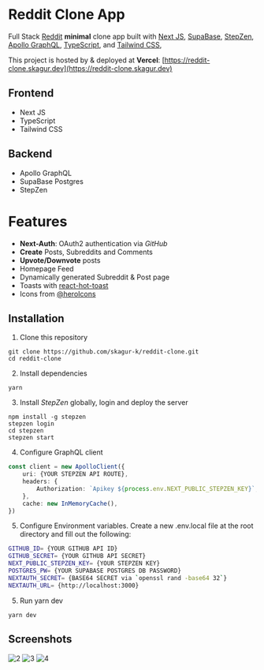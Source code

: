 # Reddit Clone App

Full Stack [Reddit](https://www.reddit.com/) **minimal** clone app built with [Next JS](https://nextjs.org/), [SupaBase](https://supabase.com/), [StepZen](https://stepzen.com/), [Apollo GraphQL](hhttps://www.apollographql.com/), [TypeScript](https://www.typescriptlang.org/), and [Tailwind CSS](https://tailwindcss.com/),

This project is hosted by & deployed at **Vercel**: [https://reddit-clone.skagur.dev](https://reddit-clone.skagur.dev)

## Frontend

-   Next JS
-   TypeScript
-   Tailwind CSS

## Backend

-   Apollo GraphQL
-   SupaBase Postgres
-   StepZen

# Features

-   **Next-Auth**: OAuth2 authentication via _GitHub_
-   **Create** Posts, Subreddits and Comments
-   **Upvote/Downvote** posts
-   Homepage Feed
-   Dynamically generated Subreddit & Post page
-   Toasts with [react-hot-toast](https://react-hot-toast.com/)
-   Icons from [@heroIcons](https://heroicons.com/)

## Installation

1. Clone this repository

```
git clone https://github.com/skagur-k/reddit-clone.git
cd reddit-clone
```

2. Install dependencies

```
yarn
```

3. Install _StepZen_ globally, login and deploy the server

```
npm install -g stepzen
stepzen login
cd stepzen
stepzen start
```

4. Configure GraphQL client

```ts
const client = new ApolloClient({
    uri: {YOUR STEPZEN API ROUTE},
    headers: {
        Authorization: `Apikey ${process.env.NEXT_PUBLIC_STEPZEN_KEY}`,
    },
    cache: new InMemoryCache(),
})

```

5. Configure Environment variables. Create a new .env.local file at the root directory and fill out the following:

```bash
GITHUB_ID= {YOUR GITHUB API ID}
GITHUB_SECRET= {YOUR GITHUB API SECRET}
NEXT_PUBLIC_STEPZEN_KEY= {YOUR STEPZEN KEY}
POSTGRES_PW= {YOUR SUPABASE POSTGRES DB PASSWORD}
NEXTAUTH_SECRET= {BASE64 SECRET via `openssl rand -base64 32`}
NEXTAUTH_URL= {http://localhost:3000}
```

5. Run yarn dev

```
yarn dev
```

## Screenshots

![2](https://user-images.githubusercontent.com/8953479/170269496-01e5ad2d-75a3-4160-a166-325312a93bd3.png)
![3](https://user-images.githubusercontent.com/8953479/170269508-308d9b0e-1653-4bfc-9ab0-da77d4e42662.png)
![4](https://user-images.githubusercontent.com/8953479/170269513-0dcfd594-a66b-4f72-b4f7-8ec94c933060.png)
